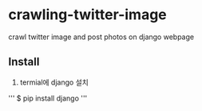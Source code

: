 # crawling-twitter-image
crawl twitter image and post photos on django webpage

## Install
1. termial에 django 설치

'''
$ pip install django
'''
